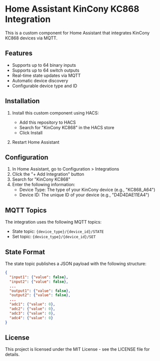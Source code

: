 # Home Assistant KinCony KC868 Integration

This is a custom component for Home Assistant that integrates KinCony KC868 devices via MQTT.

## Features

- Supports up to 64 binary inputs
- Supports up to 64 switch outputs
- Real-time state updates via MQTT
- Automatic device discovery
- Configurable device type and ID

## Installation

1. Install this custom component using HACS:

   - Add this repository to HACS
   - Search for "KinCony KC868" in the HACS store
   - Click Install

2. Restart Home Assistant

## Configuration

1. In Home Assistant, go to Configuration > Integrations
2. Click the "+ Add Integration" button
3. Search for "KinCony KC868"
4. Enter the following information:
   - Device Type: The type of your KinCony device (e.g., "KC868_A64")
   - Device ID: The unique ID of your device (e.g., "D4D4DAE11EA4")

## MQTT Topics

The integration uses the following MQTT topics:

- State topic: `{device_type}/{device_id}/STATE`
- Set topic: `{device_type}/{device_id}/SET`

## State Format

The state topic publishes a JSON payload with the following structure:

```json
{
  "input1": {"value": false},
  "input2": {"value": false},
  ...
  "output1": {"value": false},
  "output2": {"value": false},
  ...
  "adc1": {"value": 0},
  "adc2": {"value": 0},
  "adc3": {"value": 0},
  "adc4": {"value": 0}
}
```

## License

This project is licensed under the MIT License - see the LICENSE file for details.

